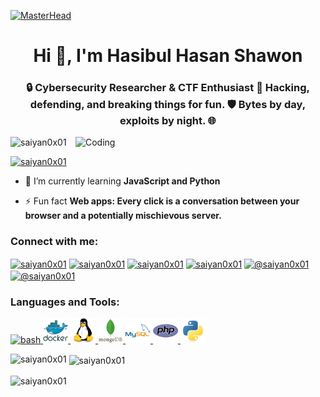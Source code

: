 [![MasterHead](https://i.imgur.com/uH83C8X.jpg)](https://saiyan0x01.github.io)
<h1 align="center">Hi 👋, I'm Hasibul Hasan Shawon</h1>
<h3 align="center">🔒 Cybersecurity Researcher & CTF Enthusiast 🚀 Hacking, defending, and breaking things for fun. 🛡️ Bytes by day, exploits by night. 🌐</h3>

<img align="right" alt="Coding" width="400" src="https://i.imgur.com/7A5ZfPJ.gif">

<p align="left"> <img src="https://komarev.com/ghpvc/?username=saiyan0x01&label=Profile%20views&color=0e75b6&style=flat" alt="saiyan0x01" /> </p>

<p align="left"> <a href="https://twitter.com/saiyan0x01" target="blank"><img src="https://img.shields.io/twitter/follow/saiyan0x01?logo=twitter&style=for-the-badge" alt="saiyan0x01" /></a> </p>

- 🌱 I’m currently learning **JavaScript and Python**

- ⚡ Fun fact **Web apps: Every click is a conversation between your browser and a potentially mischievous server.**

<h3 align="left">Connect with me:</h3>
<p align="left">
<a href="https://twitter.com/saiyan0x01" target="blank"><img align="center" src="https://raw.githubusercontent.com/rahuldkjain/github-profile-readme-generator/master/src/images/icons/Social/twitter.svg" alt="saiyan0x01" height="30" width="40" /></a>
<a href="https://linkedin.com/in/saiyan0x01" target="blank"><img align="center" src="https://raw.githubusercontent.com/rahuldkjain/github-profile-readme-generator/master/src/images/icons/Social/linked-in-alt.svg" alt="saiyan0x01" height="30" width="40" /></a>
<a href="https://fb.com/saiyan0x01" target="blank"><img align="center" src="https://raw.githubusercontent.com/rahuldkjain/github-profile-readme-generator/master/src/images/icons/Social/facebook.svg" alt="saiyan0x01" height="30" width="40" /></a>
<a href="https://instagram.com/saiyan0x01" target="blank"><img align="center" src="https://raw.githubusercontent.com/rahuldkjain/github-profile-readme-generator/master/src/images/icons/Social/instagram.svg" alt="saiyan0x01" height="30" width="40" /></a>
<a href="https://medium.com/@saiyan0x01" target="blank"><img align="center" src="https://raw.githubusercontent.com/rahuldkjain/github-profile-readme-generator/master/src/images/icons/Social/medium.svg" alt="@saiyan0x01" height="30" width="40" /></a>
<a href="https://www.youtube.com/c/@saiyan0x01" target="blank"><img align="center" src="https://raw.githubusercontent.com/rahuldkjain/github-profile-readme-generator/master/src/images/icons/Social/youtube.svg" alt="@saiyan0x01" height="30" width="40" /></a>
</p>

<h3 align="left">Languages and Tools:</h3>
<p align="left"> <a href="https://www.gnu.org/software/bash/" target="_blank" rel="noreferrer"> <img src="https://www.vectorlogo.zone/logos/gnu_bash/gnu_bash-icon.svg" alt="bash" width="40" height="40"/> </a> <a href="https://www.docker.com/" target="_blank" rel="noreferrer"> <img src="https://raw.githubusercontent.com/devicons/devicon/master/icons/docker/docker-original-wordmark.svg" alt="docker" width="40" height="40"/> </a> <a href="https://www.linux.org/" target="_blank" rel="noreferrer"> <img src="https://raw.githubusercontent.com/devicons/devicon/master/icons/linux/linux-original.svg" alt="linux" width="40" height="40"/> </a> <a href="https://www.mongodb.com/" target="_blank" rel="noreferrer"> <img src="https://raw.githubusercontent.com/devicons/devicon/master/icons/mongodb/mongodb-original-wordmark.svg" alt="mongodb" width="40" height="40"/> </a> <a href="https://www.mysql.com/" target="_blank" rel="noreferrer"> <img src="https://raw.githubusercontent.com/devicons/devicon/master/icons/mysql/mysql-original-wordmark.svg" alt="mysql" width="40" height="40"/> </a> <a href="https://www.php.net" target="_blank" rel="noreferrer"> <img src="https://raw.githubusercontent.com/devicons/devicon/master/icons/php/php-original.svg" alt="php" width="40" height="40"/> </a> <a href="https://www.python.org" target="_blank" rel="noreferrer"> <img src="https://raw.githubusercontent.com/devicons/devicon/master/icons/python/python-original.svg" alt="python" width="40" height="40"/> </a> </p>

<p><img align="left" src="https://github-readme-stats.vercel.app/api/top-langs?username=saiyan0x01&show_icons=true&locale=en&layout=compact" alt="saiyan0x01" /></p>

<p>&nbsp;<img align="center" src="https://github-readme-stats.vercel.app/api?username=saiyan0x01&show_icons=true&locale=en" alt="saiyan0x01" /></p>

<p><img align="center" src="https://github-readme-streak-stats.herokuapp.com/?user=saiyan0x01&" alt="saiyan0x01" /></p>
